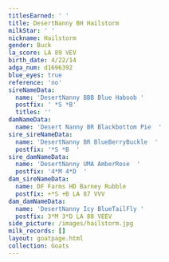 ```yaml
---
titlesEarned: ' '
title: DesertNanny BH Hailstorm
milkStar: ' '
nickname: Hailstorm
gender: Buck
la_score: LA 89 VEV
birth_date: 4/22/14
adga_num: d1696392
blue_eyes: true
reference: 'no'
sireNameData:
  name: 'DesertNanny BBB Blue Haboob '
  postfix: ' *S *B'
  titles: ''
damNameData:
  name: 'Desert Nanny BR Blackbottom Pie  '
sire_sireNameData:
  name: 'DesertNanny BR BlueBerryBuckle  '
  postfix: '*S *B  '
sire_damNameData:
  name: 'DesertNanny UMA AmberRose  '
  postfix: '4*M 4*D  '
dam_sireNameData:
  name: DF Farms HD Barney Rubble
  postfix: +*S +B LA 87 VVV
dam_damNameData:
  name: 'DesertNanny Icy BlueTailFly '
  postfix: 3*M 3*D LA 88 VEEV
side_picture: /images/hailstorm.jpg
milk_records: []
layout: goatpage.html
collection: Goats
---
```


